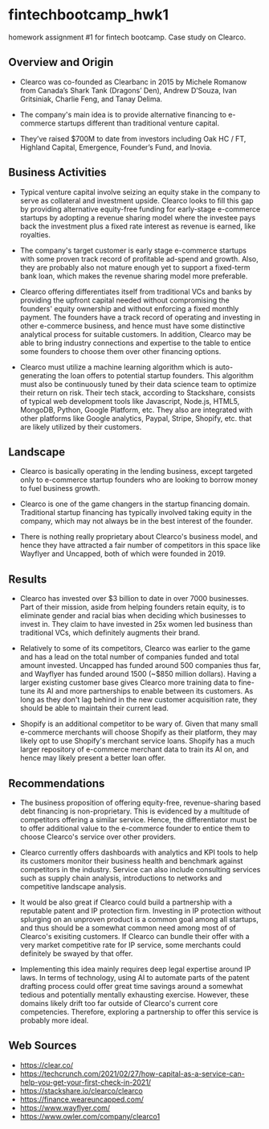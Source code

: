 # fintechbootcamp_hwk1
homework assignment #1 for fintech bootcamp. Case study on Clearco.

## Overview and Origin

* Clearco was co-founded as Clearbanc in 2015 by Michele Romanow from Canada’s Shark Tank (Dragons’ Den), Andrew D’Souza, Ivan Gritsiniak, Charlie Feng, and Tanay Delima.

* The company's main idea is to provide alternative financing to e-commerce startups different than traditional venture capital.

* They’ve raised $700M to date from investors including Oak HC / FT, Highland Capital, Emergence, Founder’s Fund, and Inovia.

## Business Activities

* Typical venture capital involve seizing an equity stake in the company to serve as collateral and investment upside. Clearco looks to fill this gap by providing alternative equity-free funding for early-stage e-commerce startups by adopting a revenue sharing model where the investee pays back the investment plus a fixed rate interest as revenue is earned, like royalties.  

* The company's target customer is early stage e-commerce startups with some proven track record of profitable ad-spend and growth. Also, they are probably also not mature enough yet to support a fixed-term bank loan, which makes the revenue sharing model more preferable.

* Clearco offering differentiates itself from traditional VCs and banks by providing the upfront capital needed without compromising the founders' equity ownership and without enforcing a fixed monthly payment. The founders have a track record of operating and investing in other e-commerce business, and hence must have some distinctive analytical process for suitable customers. In addition, Clearco may be able to bring industry connections and expertise to the table to entice some founders to choose them over other financing options.

* Clearco must utilize a machine learning algorithm which is auto-generating the loan offers to potential startup founders. This algorithm must also be continuously tuned by their data science team to optimize their return on risk. Their tech stack, according to Stackshare, consists of typical web development tools like Javascript, Node.js, HTML5, MongoDB, Python, Google Platform, etc. They also are integrated with other platforms like Google analytics, Paypal, Stripe, Shopify, etc. that are likely utilized by their customers.

## Landscape

* Clearco is basically operating in the lending business, except targeted only to e-commerce startup founders who are looking to borrow money to fuel business growth.

* Clearco is one of the game changers in the startup financing domain. Traditional startup financing has typically involved taking equity in the company, which may not always be in the best interest of the founder.

* There is nothing really proprietary about Clearco's business model, and hence they have attracted a fair number of competitors in this space like Wayflyer and Uncapped, both of which were founded in 2019.

## Results

* Clearco has invested over $3 billion to date in over 7000 businesses. Part of their mission, aside from helping founders retain equity, is to eliminate gender and racial bias when deciding which businesses to invest in. They claim to have invested in 25x women led business than traditional VCs, which definitely augments their brand. 

* Relatively to some of its competitors, Clearco was earlier to the game and has a lead on the total number of companies funded and total amount invested. Uncapped has funded around 500 companies thus far, and Wayflyer has funded around 1500 (~$850 million dollars). Having a larger existing customer base gives Clearco more training data to fine-tune its AI and more partnerships to enable between its customers. As long as they don't lag behind in the new customer acquisition rate, they should be able to maintain their current lead.

* Shopify is an additional competitor to be wary of. Given that many small e-commerce merchants will choose Shopify as their platform, they may likely opt to use Shopify's merchant service loans. Shopify has a much larger repository of e-commerce merchant data to train its AI on, and hence may likely present a better loan offer.

## Recommendations

* The business proposition of offering equity-free, revenue-sharing based debt financing is non-proprietary. This is evidenced by a multitude of competitors offering a similar service. Hence, the differentiator must be to offer additional value to the e-commerce founder to entice them to choose Clearco's service over other providers. 

* Clearco currently offers dashboards with analytics and KPI tools to help its customers monitor their business health and benchmark against competitors in the industry. Service can also include consulting services such as supply chain analysis, introductions to networks and competitive landscape analysis.

* It would be also great if Clearco could build a partnership with a reputable patent and IP protection firm. Investing in IP protection without splurging on an unproven product is a common goal among all startups, and thus should be a somewhat common need among most of of Clearco's exisiting customers. If Clearco can bundle their offer with a very market competitive rate for IP service, some merchants could definitely be swayed by that offer.

* Implementing this idea mainly requires deep legal expertise around IP laws. In terms of technology, using AI to automate parts of the patent drafting process could offer great time savings around a somewhat tedious and potentially mentally exhausting exercise. However, these domains likely drift too far outside of Clearco's current core competencies. Therefore, exploring a partnership to offer this service is probably more ideal.

## Web Sources

* https://clear.co/
* https://techcrunch.com/2021/02/27/how-capital-as-a-service-can-help-you-get-your-first-check-in-2021/
* https://stackshare.io/clearco/clearco
* https://finance.weareuncapped.com/
* https://www.wayflyer.com/
* https://www.owler.com/company/clearco1
